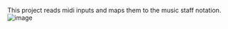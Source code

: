 This project reads midi inputs and maps them to the music staff notation.
![image](PianoStaff/src/assets/pianostaff.png)
